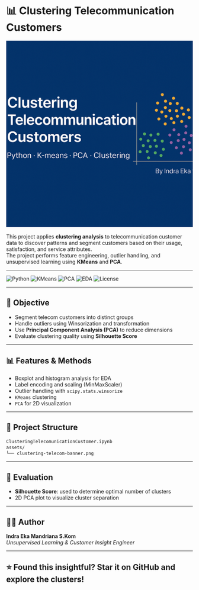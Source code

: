 # 📊 Clustering Telecommunication Customers

![Banner](assets/banner.png)

This project applies **clustering analysis** to telecommunication customer data to discover patterns and segment customers based on their usage, satisfaction, and service attributes.  
The project performs feature engineering, outlier handling, and unsupervised learning using **KMeans** and **PCA**.

---

![Python](https://img.shields.io/badge/Python-3.10+-blue?style=flat&logo=python)
![KMeans](https://img.shields.io/badge/Model-KMeans-blue?style=flat)
![PCA](https://img.shields.io/badge/Dimensionality_PCA-purple?style=flat)
![EDA](https://img.shields.io/badge/Analysis-EDA_&_Outlier_Handling-orange?style=flat)
![License](https://img.shields.io/badge/License-MIT-lightgrey?style=flat)

---

## 🧠 Objective

- Segment telecom customers into distinct groups
- Handle outliers using Winsorization and transformation
- Use **Principal Component Analysis (PCA)** to reduce dimensions
- Evaluate clustering quality using **Silhouette Score**

---

## 📊 Features & Methods

- Boxplot and histogram analysis for EDA
- Label encoding and scaling (MinMaxScaler)
- Outlier handling with `scipy.stats.winsorize`
- `KMeans` clustering
- `PCA` for 2D visualization

---

## 📂 Project Structure

```
ClusteringTelecomunicationCustomer.ipynb
assets/
└── clustering-telecom-banner.png
```

---

## 🧪 Evaluation

- **Silhouette Score**: used to determine optimal number of clusters
- 2D PCA plot to visualize cluster separation

---

## 👨‍💻 Author

**Indra Eka Mandriana S.Kom**  
_Unsupervised Learning & Customer Insight Engineer_

---

## ⭐ Found this insightful? Star it on GitHub and explore the clusters!
